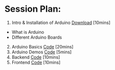 # Session Plan:

1. Intro & Installation of Arduino [Download](https://www.arduino.cc/en/software) [10mins]
- What is Arduino
- Different Arduino Boards
2. Arduino Basics [Code](./Arduino_Basics/) [20mins]
3. Arduino Demos [Code](./Arduino_Demo/) [5mins]
5. Backend [Code](./Backend/) [10mins]
4. Frontend [Code](./Frontend/) [10mins]
